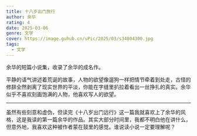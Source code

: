 ```yaml
---
title: 十八岁出门旅行
author: 余华
rating: 4
date: 2025-03-06
genre: 文学
cover: https://image.guhub.cn/uPic/2025/03/s34804300.jpg
tags:
  - 文学
---
```


余华的短篇小说集，收录了余华的成名作。

平静的语气讲述着荒诞的故事，人物的欲望像遛狗一样把情节牵着到处走，古怪的修辞全然剥离了现实世界的平淡，你能在字缝里扒拉着看出一丝挣扎的真实。余华似乎不喜欢刻画饱满的人物，他喜欢写人的欲望。

---

虽然有些刻意和虚伪，但读完《十八岁出门远行》这一篇我就喜欢上了余华的风格，这是我读的第一篇余华的作品。其实大部分时间里，我都不明白他在讲什么，但意外地，我喜欢这种被作者蒙在鼓里的感觉。谁说读小说一定要理解呢？
